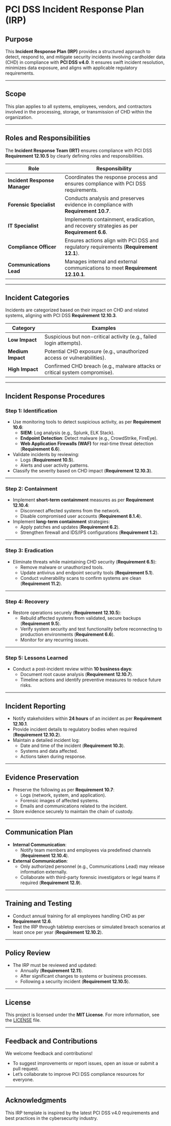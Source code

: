 # PCI DSS Incident Response Plan (IRP)

## Purpose
This **Incident Response Plan (IRP)** provides a structured approach to detect, respond to, and mitigate security incidents involving cardholder data (CHD) in compliance with **PCI DSS v4.0**. It ensures swift incident resolution, minimizes data exposure, and aligns with applicable regulatory requirements.

---

## Scope
This plan applies to all systems, employees, vendors, and contractors involved in the processing, storage, or transmission of CHD within the organization.

---

## Roles and Responsibilities

The **Incident Response Team (IRT)** ensures compliance with PCI DSS **Requirement 12.10.5** by clearly defining roles and responsibilities.

| **Role**                  | **Responsibility**                                                                 |
|---------------------------|-------------------------------------------------------------------------------------|
| **Incident Response Manager** | Coordinates the response process and ensures compliance with PCI DSS requirements.         |
| **Forensic Specialist**   | Conducts analysis and preserves evidence in compliance with **Requirement 10.7**.  |
| **IT Specialist**         | Implements containment, eradication, and recovery strategies as per **Requirement 6.6**. |
| **Compliance Officer**    | Ensures actions align with PCI DSS and regulatory requirements (**Requirement 12.1**).|
| **Communications Lead**   | Manages internal and external communications to meet **Requirement 12.10.1**.       |

---

## Incident Categories

Incidents are categorized based on their impact on CHD and related systems, aligning with PCI DSS **Requirement 12.10.3**.

| **Category**    | **Examples**                                                                 |
|------------------|-----------------------------------------------------------------------------|
| **Low Impact**   | Suspicious but non-critical activity (e.g., failed login attempts).         |
| **Medium Impact**| Potential CHD exposure (e.g., unauthorized access or vulnerabilities).      |
| **High Impact**  | Confirmed CHD breach (e.g., malware attacks or critical system compromise). |

---

## Incident Response Procedures

### Step 1: Identification
- Use monitoring tools to detect suspicious activity, as per **Requirement 10.6**:
  - **SIEM**: Log analysis (e.g., Splunk, ELK Stack).
  - **Endpoint Detection**: Detect malware (e.g., CrowdStrike, FireEye).
  - **Web Application Firewalls (WAF)** for real-time threat detection (**Requirement 6.6**).
- Validate incidents by reviewing:
  - Logs (**Requirement 10.5**).
  - Alerts and user activity patterns.
- Classify the severity based on CHD impact (**Requirement 12.10.3**).

---

### Step 2: Containment
- Implement **short-term containment** measures as per **Requirement 12.10.4**:
  - Disconnect affected systems from the network.
  - Disable compromised user accounts (**Requirement 8.1.4**).
- Implement **long-term containment** strategies:
  - Apply patches and updates (**Requirement 6.2**).
  - Strengthen firewall and IDS/IPS configurations (**Requirement 1.2**).

---

### Step 3: Eradication
- Eliminate threats while maintaining CHD security (**Requirement 6.5**):
  - Remove malware or unauthorized tools.
  - Update antivirus and endpoint security tools (**Requirement 5.1**).
  - Conduct vulnerability scans to confirm systems are clean (**Requirement 11.2**).

---

### Step 4: Recovery
- Restore operations securely (**Requirement 12.10.5**):
  - Rebuild affected systems from validated, secure backups (**Requirement 9.5**).
  - Verify system security and test functionality before reconnecting to production environments (**Requirement 6.6**).
  - Monitor for any recurring issues.

---

### Step 5: Lessons Learned
- Conduct a post-incident review within **10 business days**:
  - Document root cause analysis (**Requirement 12.10.7**).
  - Timeline actions and identify preventive measures to reduce future risks.

---

## Incident Reporting

- Notify stakeholders within **24 hours** of an incident as per **Requirement 12.10.1**.
- Provide incident details to regulatory bodies when required (**Requirement 12.10.2**).
- Maintain a detailed incident log:
  - Date and time of the incident (**Requirement 10.3**).
  - Systems and data affected.
  - Actions taken during response.

---

## Evidence Preservation

- Preserve the following as per **Requirement 10.7**:
  - Logs (network, system, and application).
  - Forensic images of affected systems.
  - Emails and communications related to the incident.
- Store evidence securely to maintain the chain of custody.

---

## Communication Plan

- **Internal Communication**:
  - Notify team members and employees via predefined channels (**Requirement 12.10.4**).
- **External Communication**:
  - Only authorized personnel (e.g., Communications Lead) may release information externally.
  - Collaborate with third-party forensic investigators or legal teams if required (**Requirement 12.9**).

---

## Training and Testing

- Conduct annual training for all employees handling CHD as per **Requirement 12.6**.
- Test the IRP through tabletop exercises or simulated breach scenarios at least once per year (**Requirement 12.10.2**).

---

## Policy Review

- The IRP must be reviewed and updated:
  - Annually (**Requirement 12.11**).
  - After significant changes to systems or business processes.
  - Following a security incident (**Requirement 12.10.5**).

---

## License

This project is licensed under the **MIT License**. For more information, see the [LICENSE](LICENSE) file.

---

## Feedback and Contributions

We welcome feedback and contributions!  
- To suggest improvements or report issues, open an issue or submit a pull request.
- Let’s collaborate to improve PCI DSS compliance resources for everyone.

---

## Acknowledgments

This IRP template is inspired by the latest PCI DSS v4.0 requirements and best practices in the cybersecurity industry.

